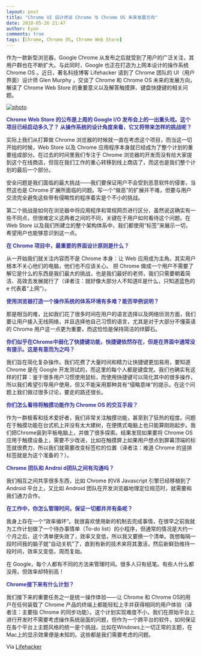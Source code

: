 ```yaml
---
layout: post
title: "Chrome UI 设计师谈 Chrome 与 Chrome OS 未来发展方向"
date: 2010-05-26 21:47
author: Eyon
comments: true
tags: [Chrome, Chrome OS, Chrome Web Store]
---
```

作为一款新型浏览器，Google Chrome 从发布之后就受到了用户的广泛关注，其用户群也在不断扩大。与此同时，Google 也正在打造为上网本设计的操作系统 Chrome OS 。近日，著名科技博客 Lifehacker 请到了 Chrome 团队的 UI（用户界面）设计师 Glen Murphy ，交谈了 Chrome 和 Chrome OS 未来的发展方向，解读了 Chrome Web Store 的重要意义以及解答触摸屏、键盘快捷键的相关问题。

<a href="http://img.chromi.org/2010/02/photo.jpg">![](http://img.chromi.org/2010/02/photo-550x412.jpg "photo")</a>

**<span style="color: #333399;">Chrome Web Store 的公布是上周的 Google I/O 发布会上的一出重头戏。这个项目已经启动多久了？ 从操作系统的设计角度来看，它又将带来怎样的挑战呢？</span>**

实际上我们从打算做 Chrome 浏览器的时候就一直在考虑这个项目，而当这一切开始的时候，Web Store 以及 Chrome 应用程序本身就已经成为了整个计划的重要组成部分。在过去的时间里我们专注于 Chrome 浏览器的开发而没有给大家提到这个在线商店，但现在我们工作的重心转移到线上商店了，而这也是我们整个计划的最后一个部分。

安全问题是我们面临的最大挑战——我们要保证用户不会受到恶意软件的侵害，当然这也是 Chrome 扩展所面临的问题。写一个“做恶”的扩展并不难，但要与用户交流完全避免这些带有侵略性的程序着实是个不小的挑战。

第二个挑战是如何在浏览器中将应用程序和常规网页进行区分，虽然说这确实有一些不同点，但很难定义这两者之间的<!--more-->不同，关键在于用户如何看待这个问题。在 Web Store 以及我们所建立的整个架构体系中，我们都使用“标签”来展示一切，希望用户也能够意识到这一点。

**<span style="color: #333399;">在 Chrome 项目中，最重要的界面设计原则是什么？</span>**

从一开始我们就关注内容而不是 Chrome 本身：让 Web 应用成为主角。其实用户根本不关心他们的电脑，他们也不应该关心。 把 Chrome 做成一个用户不需要了解它是什么的东西是我们最大的挑战，也是我们最好的老师，我们只需要朝着简洁、高效去发展就行了（译者注：就好像大部分人不知道IE是什么，只知道蓝色的 e 代表着“上网”）。

**<span style="color: #333399;">使用浏览器打造一个操作系统的体系环境有多难？能否举例说明？</span>**

那是相当的难，比如我们花了很多时间在用户的语言选择以及网络侦测方面，我们要让用户接入无线网络，并且选择他自己习惯的语言，尤其是对于大部分不懂英语的 Chrome 用户这一点更为重要，而这恰恰是保持简洁的绊脚石。

**<span style="color: #333399;">你们似乎在Chrome中弱化了快捷键功能，快捷键依然存在，但是在界面中通常没有提示。这是有意而为之吗？</span>**

我们旨在简化复杂操作。我们花费了大量时间和精力让快捷键更加易用，要知道 Chrome 是在 Google 开发测试的，而这里的每个人都是键盘党。我们也确实有这样的打算：鉴于很多用户习惯使用鼠标，而使用快捷键可以简化其中的很多操作，所以我们希望引导用户使用，但又不能采用那种具有“侵略意味”的提示。在这个问题上我们做过很多讨论，要走的路还很长。

**<span style="color: #333399;">你们怎么看待将触摸功能作为 Chrome OS 的交互手段？</span>**

作为一群极客和技术爱好者，我们非常关注触摸功能，甚至到了狂热的程度。问题在于触摸功能在台式机上并没有太大建树，在便携式电脑上也只能算刚刚起步。我们把Chrome装到平板电脑上，并做了很多探索。结果发现如果要将 Chrome OS 应用于触摸设备上，需要不少改进，比如在触摸屏上如果用户想点到屏幕顶端的标签就很费力，所以我们就需要改变标签栏的位置（译者注：难道 Chrome 的竖排标签就是为这个准备的？）。

**<span style="color: #333399;">Chrome 团队和 Androi d团队之间有沟通吗？</span>**

我们相互之间共享很多东西，比如 Chrome 的V8 Javascript 引擎已经移植到了 Android 平台上，又比如 Android 团队在开发浏览器地理定位规范时，就需要和我们通力合作。

**<span style="color: #333399;">在工作中，你怎么管理时间，保证一切都井井有条呢？</span>**

我身上存在一个“效率循环”。我很喜欢使用新的机制去完成事情，在很早之前我就为工作计划做了一个待办事情单（To-do list）的小程序，但通常的情况是大约一个月之后，这个清单便失效了，效率又变低，所以我又要换一个清单。我想每隔一段时间我的脑子就“自动关机”了，直到有新的技术来将其激活，然后新鲜劲维持一段时间，效率又变低，周而复始。

在 Google，每个人都有不同的方法来管理时间。很多人只有纸笔。有些人什么都没用，但效率却特别高！

**<span style="color: #333399;">Chrome接下来有什么计划？</span>**

我们接下来的重要任务之一是统一操作体验——让 Chrome 和 Chrome OS的用户在任何装载了 Chrome 产品的终端上都能轻松上手并获得相同的用户体验（译者注：主要指 Chrome 的同步功能）。这个计划实现难度不小，我们在原始平台上进行开发时不需要考虑操作系统层面的问题，但作为一个跨平台的软件，如何保证在各个平台上主题风格的统一是个挑战，比如在Windows上一切正常的主题，在Mac上的显示效果便是未知的。这些都是我们需要考虑的问题。

Via [Lifehacker](http://www.lifehacker.com.au/2010/05/google-chromes-ui-designer-reveals-its-future/)
